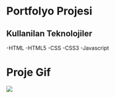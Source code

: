 
<h1>Portfolyo Projesi</h1>

<h2>Kullanilan Teknolojiler</h2>

-HTML
-HTML5
-CSS
-CSS3
-Javascript


<h1>Proje Gif</h1>

<img src="gezisitesi.gif">




